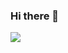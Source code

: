 ### Hi there 👋

<!--
**hyeyeonchurros/hyeyeonchurros** is a ✨ _special_ ✨ repository because its `README.md` (this file) appears on your GitHub profile.

Here are some ideas to get you started:

- 🔭 I’m currently working on ...
- 🌱 I’m currently learning ...
- 👯 I’m looking to collaborate on ...
- 🤔 I’m looking for help with ...
- 💬 Ask me about ...
- 📫 How to reach me: ...
- 😄 Pronouns: ...
- ⚡ Fun fact: ...
-->


<p alian='center'>
  <img src="https://img.shields.io/badge/C-A8B9CC?style=flat-square&logo=C&logoColor=white"/>
</p>
